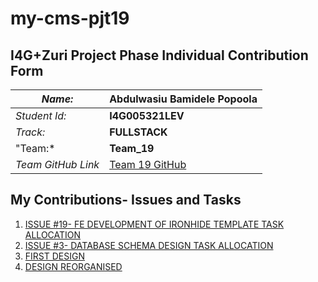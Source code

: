 # my-cms-pjt19

## I4G+Zuri Project Phase Individual Contribution Form

|*Name:*| **Abdulwasiu Bamidele Popoola**|
--------|--------------------------------|
|*Student Id:*| **I4G005321LEV**|
|*Track:*| **FULLSTACK**|
|"Team:* | **Team_19** |
|*Team GitHub Link* | [Team 19 GitHub](https://github.com/zuri-training/my-cms-pjt19/) | 

## My Contributions- Issues and Tasks

1. [ISSUE #19- FE DEVELOPMENT OF IRONHIDE TEMPLATE TASK ALLOCATION](https://github.com/zuri-training/my-cms-pjt19/issues/11)
2. [ISSUE #3- DATABASE SCHEMA DESIGN TASK ALLOCATION](https://github.com/zuri-training/my-cms-pjt19/issues/3)
3. [FIRST DESIGN](https://github.com/zuri-training/my-cms-pjt19/tree/Ironhide_Reorganised)
4. [DESIGN REORGANISED](https://github.com/zuri-training/my-cms-pjt19/tree/FE_development_Ironhide)
